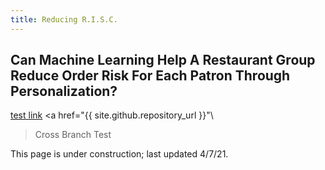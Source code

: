 ```yaml
---
title: Reducing R.I.S.C.
---
```


## Can Machine Learning Help A Restaurant Group Reduce Order Risk For Each Patron Through Personalization?

[test link](pages/codex_web_example/web/)
<a href="{{ site.github.repository_url }}"\
>Cross Branch Test</a>

This page is under construction; last updated 4/7/21.